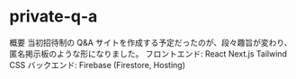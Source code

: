 # private-q-a

概要
当初招待制の Q&A サイトを作成する予定だったのが、段々趣旨が変わり、匿名掲示板のような形になりました。
フロントエンド: React Next.js Tailwind CSS バックエンド: Firebase (Firestore, Hosting)
